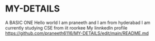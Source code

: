 # MY-DETAILS
A BASIC ONE
Hello world
I am praneeth and I am from hyderabad
I am currently studying CSE from iit roorkee
My linnkedIn profile https://github.com/praneeth6116/MY-DETAILS/edit/main/README.md
